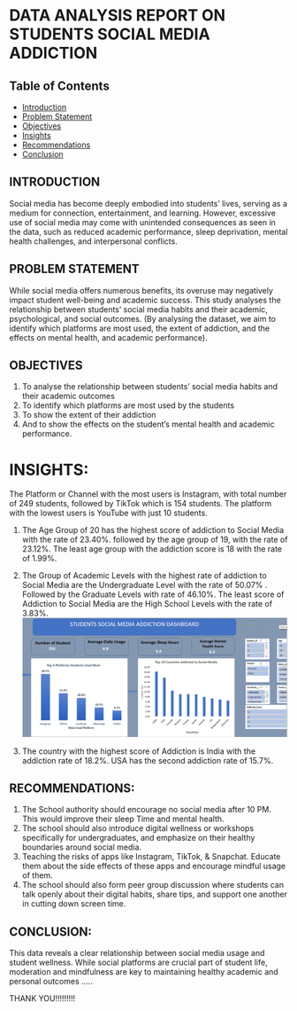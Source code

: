 # DATA ANALYSIS REPORT ON STUDENTS SOCIAL MEDIA ADDICTION

## Table of Contents
- [Introduction](#Introduction)
- [Problem Statement](#Problem-Statement)
- [Objectives](#Objectives)
- [Insights](#Insights)
- [Recommendations](#Recommendations)
- [Conclusion](#Conclusion)

## INTRODUCTION
Social media has become deeply embodied into students’ lives, serving as a medium for connection, entertainment, and learning. However, excessive use of social media may come with unintended consequences as seen in the data, such as reduced academic performance, sleep deprivation, mental health challenges, and interpersonal conflicts.

## PROBLEM STATEMENT
While social media offers numerous benefits, its overuse may negatively impact student well-being and academic success. This study analyses the relationship between students’ social media habits and their academic, psychological, and social outcomes. (By analysing the dataset, we aim to identify which platforms are most used, the extent of addiction, and the effects on mental health, and academic performance).

## OBJECTIVES
1.	To analyse the relationship between students’ social media habits and their academic outcomes
2.	To identify which platforms are most used by the students
3.	To show the extent of their addiction
4.	And to show the effects on the student’s mental health and academic performance.

# INSIGHTS:




The Platform or Channel with the most users is Instagram, with total number of 249 students, followed by TikTok which is 154 students. The platform with the lowest users is YouTube with just 10 students.
 


 
1.	The Age Group of 20 has the highest score of addiction to Social Media with the rate of 23.40%. followed by the age group of 19, with the rate of 23.12%. The least age group with the addiction score is 18 with the rate of 1.99%.
 
2.	The Group of Academic Levels with the highest rate of addiction to Social Media are the Undergraduate Level with the rate of 50.07% . Followed by the Graduate Levels with rate of 46.10%. The least score of Addiction to Social Media are the High School Levels with the rate of 3.83%.
![Dataset Dashboard](https://github.com/gabrielomale2018-collab/Student-Social-Media-Addiction/blob/main/Annotation%202025-09-19%20154949.png)
 
4.	The country with the highest score of Addiction is India with the addiction rate of 18.2%. USA has the second addiction rate of 15.7%. 
## RECOMMENDATIONS:
1.	The School authority should encourage no social media after 10 PM. This would improve their sleep Time and mental health.
2.	The school should also introduce digital wellness or workshops specifically for undergraduates, and emphasize on their healthy boundaries around social media.
3.	Teaching the risks of apps like Instagram, TikTok, & Snapchat. Educate them about the side effects of these apps and encourage mindful usage of them.
4.	The school should also form peer group discussion where students can talk openly about their digital habits, share tips, and support one another in cutting down screen time. 
## CONCLUSION:
This data reveals a clear relationship between social media usage and student wellness. While social platforms are crucial part of student life, moderation and mindfulness are key to maintaining healthy academic and personal outcomes …..

THANK YOU!!!!!!!!!


